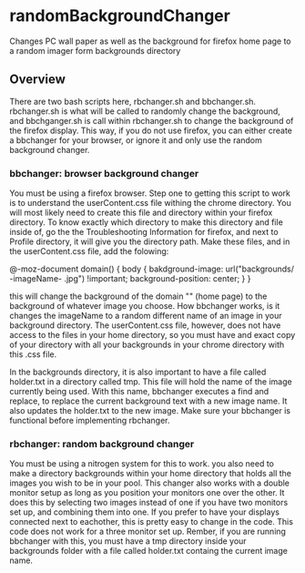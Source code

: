 # randomBackgroundChanger

Changes PC wall paper as well as the background for firefox home page to a random imager form backgrounds directory

## Overview

There are two bash scripts here, rbchanger.sh and bbchanger.sh. rbchanger.sh is what will be called to randomly change the background, and bbchganger.sh is call within rbchanger.sh to change the background of the firefox display. This way, if you do not use firefox, you can either create a bbchanger for your browser, or ignore it and only use the random background changer. 

### bbchanger: browser background changer

You must be using a firefox browser. Step one to getting this script to work is to understand the userContent.css file withing the chrome directory. You will most likely need to create this file and directory within your firefox directory. To know exactly which directory to make this directory and file inside of, go the the Troubleshooting Information for firefox, and next to Profile directory, it will give you the directory path. Make these files, and in the userContent.css file, add the folowing:

  @-moz-document domain()
  {
    body {
      bakdground-image: url("backgrounds/ -imageName- .jpg") !important;
      background-position: center;
    }
  }

this will change the background of the domain "" (home page) to the background of whatever image you choose. How bbchanger works, is it changes the imageName to a random different name of an image in your background directory. The userContent.css file, however, does not have access to the files in your home directory, so you must have and exact copy of your directory with all your backgrounds in your chrome directory with this .css file. 

In the backgrounds directory, it is also important to have a file called holder.txt in a directory called tmp. This file will hold the name of the image currently being used. With this name, bbchanger executes a find and replace, to replace the current background text with a new image name. It also updates the holder.txt to the new image. Make sure your bbchanger is functional before implementing rbchanger.

### rbchanger: random background changer

You must be using a nitrogen system for this to work. you also need to make a directory backgrounds within your home directory that holds all the images you wish to be in your pool. This changer also works with a double monitor setup as long as you position your monitors one over the other. It does this by selecting two images instead of one if you have two monitors set up, and combining them into one. If you prefer to have your displays connected next to eachother, this is pretty easy to change in the code. This code does not work for a three monitor set up. Rember, if you are running bbchanger with this, you must have a tmp directory inside your backgrounds folder with a file called holder.txt containg the current image name. 
